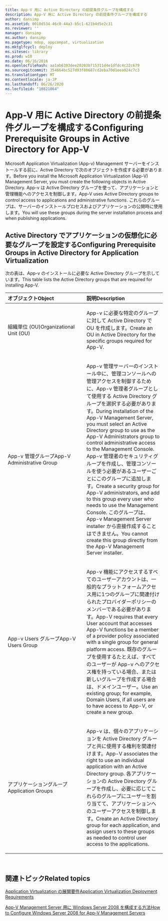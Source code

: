 ```yaml
---
title: App-V 用に Active Directory の前提条件グループを構成する
description: App-V 用に Active Directory の前提条件グループを構成する
author: dansimp
ms.assetid: 0010d534-46c0-44a3-b5c1-621b4d5e2c31
ms.reviewer: ''
manager: dansimp
ms.author: dansimp
ms.pagetype: mdop, appcompat, virtualization
ms.mktglfcycl: deploy
ms.sitesec: library
ms.prod: w10
ms.date: 06/16/2016
ms.openlocfilehash: aa1ab6393dee20203b715311d4e1dfdc4c22c679
ms.sourcegitcommit: 354664bc527d93f80687cd2eba70d1eea024c7c3
ms.translationtype: MT
ms.contentlocale: ja-JP
ms.lasthandoff: 06/26/2020
ms.locfileid: "10821864"
---
```

# <span data-ttu-id="5fff3-103">App-V 用に Active Directory の前提条件グループを構成する</span><span class="sxs-lookup"><span data-stu-id="5fff3-103">Configuring Prerequisite Groups in Active Directory for App-V</span></span>


<span data-ttu-id="5fff3-104">Microsoft Application Virtualization (App-v) Management サーバーをインストールする前に、Active Directory で次のオブジェクトを作成する必要があります。</span><span class="sxs-lookup"><span data-stu-id="5fff3-104">Before you install the Microsoft Application Virtualization (App-V) Management Server, you must create the following objects in Active Directory.</span></span> <span data-ttu-id="5fff3-105">App-v は Active Directory グループを使って、アプリケーションと管理機能へのアクセスを制御します。</span><span class="sxs-lookup"><span data-stu-id="5fff3-105">App-V uses Active Directory groups to control access to applications and administrative functions.</span></span> <span data-ttu-id="5fff3-106">これらのグループは、サーバーのインストールプロセスおよびアプリケーションの公開時に使用します。</span><span class="sxs-lookup"><span data-stu-id="5fff3-106">You will use these groups during the server installation process and when publishing applications.</span></span>

## <span data-ttu-id="5fff3-107">Active Directory でアプリケーションの仮想化に必要なグループを設定する</span><span class="sxs-lookup"><span data-stu-id="5fff3-107">Configuring Prerequisite Groups in Active Directory for Application Virtualization</span></span>


<span data-ttu-id="5fff3-108">次の表は、App-v のインストールに必要な Active Directory グループを示しています。</span><span class="sxs-lookup"><span data-stu-id="5fff3-108">This table lists the Active Directory groups that are required for installing App-V.</span></span>

<table>
<colgroup>
<col width="50%" />
<col width="50%" />
</colgroup>
<thead>
<tr class="header">
<th align="left"><span data-ttu-id="5fff3-109">オブジェクト</span><span class="sxs-lookup"><span data-stu-id="5fff3-109">Object</span></span></th>
<th align="left"><span data-ttu-id="5fff3-110">説明</span><span class="sxs-lookup"><span data-stu-id="5fff3-110">Description</span></span></th>
</tr>
</thead>
<tbody>
<tr class="odd">
<td align="left"><p><span data-ttu-id="5fff3-111">組織単位 (OU)</span><span class="sxs-lookup"><span data-stu-id="5fff3-111">Organizational Unit (OU)</span></span></p></td>
<td align="left"><p><span data-ttu-id="5fff3-112">App-v に必要な特定のグループに対して Active Directory で OU を作成します。</span><span class="sxs-lookup"><span data-stu-id="5fff3-112">Create an OU in Active Directory for the specific groups required for App-V.</span></span></p></td>
</tr>
<tr class="even">
<td align="left"><p><span data-ttu-id="5fff3-113">App-v 管理グループ</span><span class="sxs-lookup"><span data-stu-id="5fff3-113">App-V Administrative Group</span></span></p></td>
<td align="left"><p><span data-ttu-id="5fff3-114">App-v 管理サーバーのインストール中に、管理コンソールへの管理アクセスを制御するために、App-v 管理者グループとして使用する Active Directory グループを選択する必要があります。</span><span class="sxs-lookup"><span data-stu-id="5fff3-114">During installation of the App-V Management Server, you must select an Active Directory group to use as the App-V Administrators group to control administrative access to the Management Console.</span></span> <span data-ttu-id="5fff3-115">App-v 管理者のセキュリティグループを作成し、管理コンソールを使う必要があるユーザーごとにこのグループに追加します。</span><span class="sxs-lookup"><span data-stu-id="5fff3-115">Create a security group for App-V administrators, and add to this group every user who needs to use the Management Console.</span></span> <span data-ttu-id="5fff3-116">このグループは、App-v Management Server installer から直接作成することはできません。</span><span class="sxs-lookup"><span data-stu-id="5fff3-116">You cannot create this group directly from the App-V Management Server installer.</span></span></p></td>
</tr>
<tr class="odd">
<td align="left"><p><span data-ttu-id="5fff3-117">App-v Users グループ</span><span class="sxs-lookup"><span data-stu-id="5fff3-117">App-V Users Group</span></span></p></td>
<td align="left"><p><span data-ttu-id="5fff3-118">App-v 機能にアクセスするすべてのユーザーアカウントは、一般的なプラットフォームアクセス用に1つのグループに関連付けられたプロバイダーポリシーのメンバーである必要があります。</span><span class="sxs-lookup"><span data-stu-id="5fff3-118">App-V requires that every User account that accesses App-V functions be a member of a provider policy associated with a single group for general platform access.</span></span> <span data-ttu-id="5fff3-119">既存のグループを使用するたとえば、すべてのユーザーが App-v へのアクセス権を持っている場合、または新しいグループを作成する場合は、ドメインユーザー。</span><span class="sxs-lookup"><span data-stu-id="5fff3-119">Use an existing group; for example, Domain Users, if all users are to have access to App-V, or create a new group.</span></span></p></td>
</tr>
<tr class="even">
<td align="left"><p><span data-ttu-id="5fff3-120">アプリケーショングループ</span><span class="sxs-lookup"><span data-stu-id="5fff3-120">Application Groups</span></span></p></td>
<td align="left"><p><span data-ttu-id="5fff3-121">App-v は、個々のアプリケーションを Active Directory グループと共に使用する権利を関連付けます。</span><span class="sxs-lookup"><span data-stu-id="5fff3-121">App-V associates the right to use an individual application with an Active Directory group.</span></span> <span data-ttu-id="5fff3-122">各アプリケーションの Active Directory グループを作成し、必要に応じてこれらのグループにユーザーを割り当てて、アプリケーションへのユーザーアクセスを制御します。</span><span class="sxs-lookup"><span data-stu-id="5fff3-122">Create an Active Directory group for each application, and assign users to these groups as needed to control user access to the applications.</span></span></p></td>
</tr>
</tbody>
</table>

 

## <span data-ttu-id="5fff3-123">関連トピック</span><span class="sxs-lookup"><span data-stu-id="5fff3-123">Related topics</span></span>


[<span data-ttu-id="5fff3-124">Application Virtualization の展開要件</span><span class="sxs-lookup"><span data-stu-id="5fff3-124">Application Virtualization Deployment Requirements</span></span>](application-virtualization-deployment-requirements.md)

[<span data-ttu-id="5fff3-125">App-V Management Server 用に Windows Server 2008 を構成する方法</span><span class="sxs-lookup"><span data-stu-id="5fff3-125">How to Configure Windows Server 2008 for App-V Management Servers</span></span>](how-to-configure-windows-server-2008-for-app-v-management-servers.md)

 

 





